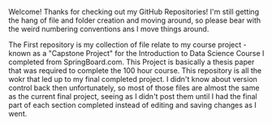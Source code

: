 Welcome! Thanks for checking out my GitHub Repositories! I'm still getting the hang of file and folder creation and moving around, so please bear with the weird numbering conventions ans I move things around.

The First repository is my collection of file relate to my course project - known as a "Capstone Project" for the Introduction to Data Science Course I completed from SpringBoard.com. This Project is basically a thesis paper that was required to complete the 100 hour course. This repository is all the wokr that led up to my final completed project. I didn't know about version control back then unfortunately, so most of those files are almost the same as the current final project, seeing as I didn't post them until I had the final part of each section completed instead of editing and saving changes as I went. 


